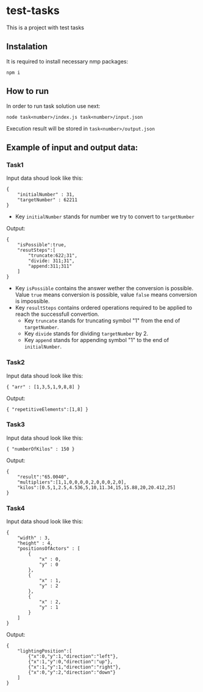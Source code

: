 # test-tasks

This is a project with test tasks

## Instalation

It is required to install necessary nmp packages: 

```
npm i 
```

## How to run

In order to run task solution use next:

```
node task<number>/index.js task<number>/input.json
```

Execution result will be stored in `task<number>/output.json`

## Example of input and output data:

### Task1

Input data shoud look like this:

```
{
    "initialNumber" : 31,
    "targetNumber" : 62211
}
```

- Key `initialNumber` stands for number we try to convert to `targetNumber`

Output:

```
{
    "isPossible":true,
    "resutSteps":[
        "truncate:622;31",
        "divide: 311;31",
        "append:311;311"
    ]
}
```

- Key `isPossible` contains the answer wether the conversion is possible. Value `true` means conversion is possible, value `false` means conversion is impossible.
- Key `resultSteps` contains ordered operations required to be applied to reach the successfull convertion. 
    - Key `truncate` stands for truncating symbol "1" from the end of `targetNumber`.
    - Key `divide` stands for dividing `targetNumber` by 2.
    - Key `append` stands for appending symbol "1" to the end of `initialNumber`.

### Task2 

Input data shoud look like this:

```
{ "arr" : [1,3,5,1,9,8,8] }
```

Output:

```
{ "repetitiveElements":[1,8] }
```

### Task3

Input data shoud look like this:

```
{ "numberOfKilos" : 150 }
```

Output:

```
{
    "result":"65.0040",
    "multipliers":[1,1,0,0,0,0,2,0,0,0,2,0],
    "kilos":[0.5,1,2.5,4.536,5,10,11.34,15,15.88,20,20.412,25]
}
```

### Task4

Input data shoud look like this:

```
{
    "width" : 3,
    "height" : 4, 
    "positionsOfActors" : [
        {
            "x" : 0,
            "y" : 0
        },
        {
            "x" : 1,
            "y" : 2
        },
        {
            "x" : 2,
            "y" : 1
        }
    ]
}
```

Output: 

```
{
    "lightingPosition":[
        {"x":0,"y":1,"direction":"left"},
        {"x":1,"y":0,"direction":"up"},
        {"x":1,"y":1,"direction":"right"},
        {"x":0,"y":2,"direction":"down"}
    ]
}
```